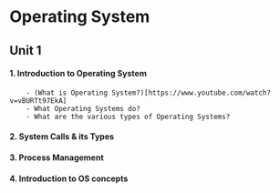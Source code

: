 # Operating System <br />
## Unit 1 <br />
#### 1. Introduction to Operating System 
        - (What is Operating System?)[https://www.youtube.com/watch?v=vBURTt97EkA]
        - What Operating Systems do?
        - What are the various types of Operating Systems?
#### 2. System Calls & its Types
#### 3. Process Management
#### 4. Introduction to OS concepts
